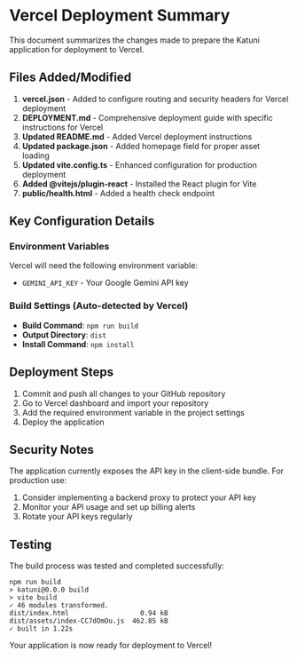 # Vercel Deployment Summary

This document summarizes the changes made to prepare the Katuni application for deployment to Vercel.

## Files Added/Modified

1. **vercel.json** - Added to configure routing and security headers for Vercel deployment
2. **DEPLOYMENT.md** - Comprehensive deployment guide with specific instructions for Vercel
3. **Updated README.md** - Added Vercel deployment instructions
4. **Updated package.json** - Added homepage field for proper asset loading
5. **Updated vite.config.ts** - Enhanced configuration for production deployment
6. **Added @vitejs/plugin-react** - Installed the React plugin for Vite
7. **public/health.html** - Added a health check endpoint

## Key Configuration Details

### Environment Variables
Vercel will need the following environment variable:
- `GEMINI_API_KEY` - Your Google Gemini API key

### Build Settings (Auto-detected by Vercel)
- **Build Command**: `npm run build`
- **Output Directory**: `dist`
- **Install Command**: `npm install`

## Deployment Steps

1. Commit and push all changes to your GitHub repository
2. Go to Vercel dashboard and import your repository
3. Add the required environment variable in the project settings
4. Deploy the application

## Security Notes

The application currently exposes the API key in the client-side bundle. For production use:
1. Consider implementing a backend proxy to protect your API key
2. Monitor your API usage and set up billing alerts
3. Rotate your API keys regularly

## Testing

The build process was tested and completed successfully:
```
npm run build
> katuni@0.0.0 build
> vite build
✓ 46 modules transformed.
dist/index.html                  0.94 kB
dist/assets/index-CC7dOmOu.js  462.85 kB
✓ built in 1.22s
```

Your application is now ready for deployment to Vercel!